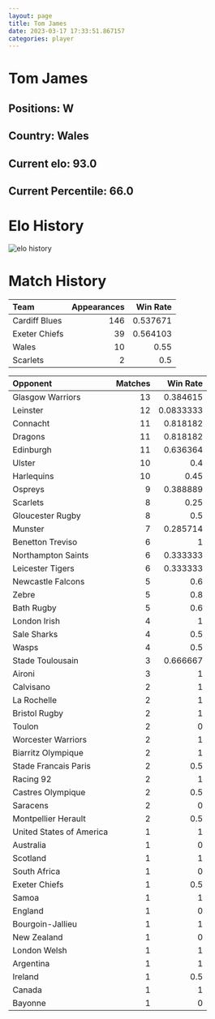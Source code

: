 ```yaml
---  
layout: page  
title: Tom James  
date: 2023-03-17 17:33:51.867157  
categories: player  
---
```

# Tom James

## Positions: W

## Country: Wales

## Current elo: 93.0

## Current Percentile: 66.0

# Elo History


![elo history](history_TomJames.png)
# Match History


| Team          |   Appearances |   Win Rate |
|:--------------|--------------:|-----------:|
| Cardiff Blues |           146 |   0.537671 |
| Exeter Chiefs |            39 |   0.564103 |
| Wales         |            10 |   0.55     |
| Scarlets      |             2 |   0.5      |

| Opponent                 |   Matches |   Win Rate |
|:-------------------------|----------:|-----------:|
| Glasgow Warriors         |        13 |  0.384615  |
| Leinster                 |        12 |  0.0833333 |
| Connacht                 |        11 |  0.818182  |
| Dragons                  |        11 |  0.818182  |
| Edinburgh                |        11 |  0.636364  |
| Ulster                   |        10 |  0.4       |
| Harlequins               |        10 |  0.45      |
| Ospreys                  |         9 |  0.388889  |
| Scarlets                 |         8 |  0.25      |
| Gloucester Rugby         |         8 |  0.5       |
| Munster                  |         7 |  0.285714  |
| Benetton Treviso         |         6 |  1         |
| Northampton Saints       |         6 |  0.333333  |
| Leicester Tigers         |         6 |  0.333333  |
| Newcastle Falcons        |         5 |  0.6       |
| Zebre                    |         5 |  0.8       |
| Bath Rugby               |         5 |  0.6       |
| London Irish             |         4 |  1         |
| Sale Sharks              |         4 |  0.5       |
| Wasps                    |         4 |  0.5       |
| Stade Toulousain         |         3 |  0.666667  |
| Aironi                   |         3 |  1         |
| Calvisano                |         2 |  1         |
| La Rochelle              |         2 |  1         |
| Bristol Rugby            |         2 |  1         |
| Toulon                   |         2 |  0         |
| Worcester Warriors       |         2 |  1         |
| Biarritz Olympique       |         2 |  1         |
| Stade Francais Paris     |         2 |  0.5       |
| Racing 92                |         2 |  1         |
| Castres Olympique        |         2 |  0.5       |
| Saracens                 |         2 |  0         |
| Montpellier Herault      |         2 |  0.5       |
| United States of America |         1 |  1         |
| Australia                |         1 |  0         |
| Scotland                 |         1 |  1         |
| South Africa             |         1 |  0         |
| Exeter Chiefs            |         1 |  0.5       |
| Samoa                    |         1 |  1         |
| England                  |         1 |  0         |
| Bourgoin-Jallieu         |         1 |  1         |
| New Zealand              |         1 |  0         |
| London Welsh             |         1 |  1         |
| Argentina                |         1 |  1         |
| Ireland                  |         1 |  0.5       |
| Canada                   |         1 |  1         |
| Bayonne                  |         1 |  0         |
